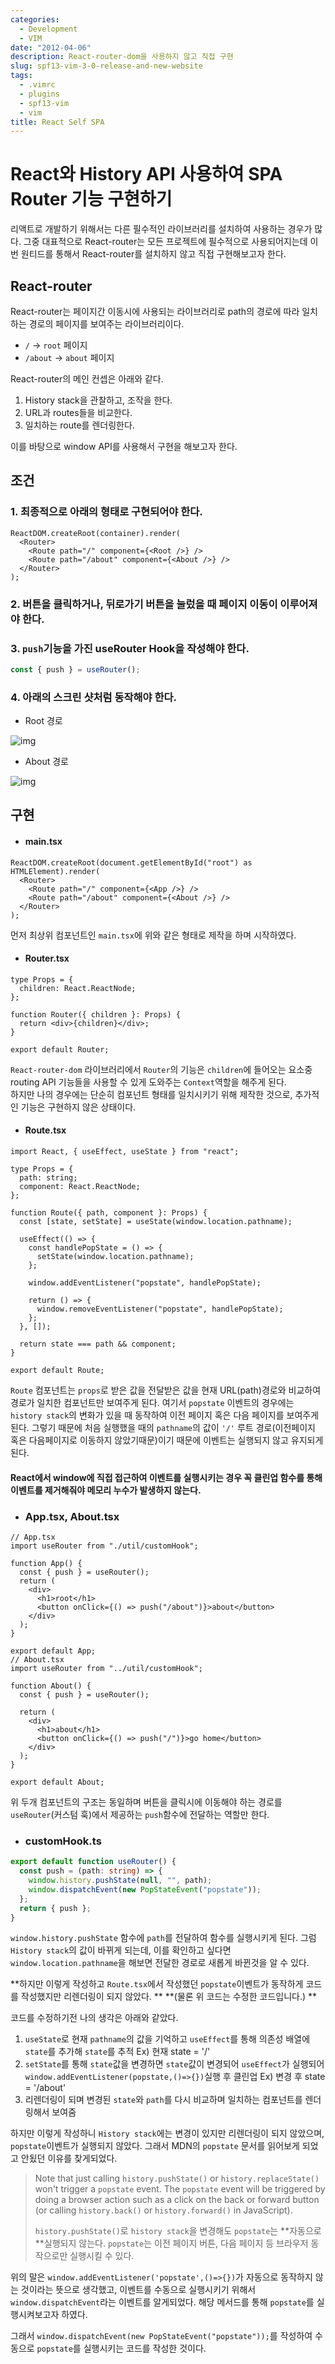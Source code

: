 ```yaml
---
categories:
  - Development
  - VIM
date: "2012-04-06"
description: React-router-dom을 사용하지 않고 직접 구현
slug: spf13-vim-3-0-release-and-new-website
tags:
  - .vimrc
  - plugins
  - spf13-vim
  - vim
title: React Self SPA
---
```


# React와 History API 사용하여 SPA Router 기능 구현하기

리액트로 개발하기 위해서는 다른 필수적인 라이브러리를 설치하여 사용하는 경우가 많다.
그중 대표적으로 React-router는 모든 프로젝트에 필수적으로 사용되어지는데 이번 원티드를 통해서 React-router를 설치하지 않고 직접 구현해보고자 한다.

## React-router

React-router는 페이지간 이동시에 사용되는 라이브러리로 path의 경로에 따라 일치하는 경로의 페이지를 보여주는 라이브러리이다.

- `/` → `root` 페이지
- `/about` → `about` 페이지

React-router의 메인 컨셉은 아래와 같다.

1. History stack을 관찰하고, 조작을 한다.
2. URL과 routes들을 비교한다.
3. 일치하는 route를 렌더링한다.

이를 바탕으로 window API를 사용해서 구현을 해보고자 한다.

## 조건

### 1. 최종적으로 아래의 형태로 구현되어야 한다.

```tsx
ReactDOM.createRoot(container).render(
  <Router>
    <Route path="/" component={<Root />} />
    <Route path="/about" component={<About />} />
  </Router>
);
```

### 2. 버튼을 클릭하거나, 뒤로가기 버튼을 눌렀을 때 페이지 이동이 이루어져야 한다.

### 3. `push`기능을 가진 useRouter Hook을 작성해야 한다.

```ts
const { push } = useRouter();
```

### 4. 아래의 스크린 샷처럼 동작해야 한다.

- Root 경로

![img](https://lean-mahogany-686.notion.site/image/https%3A%2F%2Fs3-us-west-2.amazonaws.com%2Fsecure.notion-static.com%2Fd2a19c69-ed92-4431-afca-156a3d8ccd7e%2FUntitled.png?id=5526a31c-b3c7-4fb8-9b66-cf510264e1ac&table=block&spaceId=7ac0bf59-e3bb-4f76-a93b-27f040ec55b6&width=2000&userId=&cache=v2)

- About 경로

![img](https://lean-mahogany-686.notion.site/image/https%3A%2F%2Fs3-us-west-2.amazonaws.com%2Fsecure.notion-static.com%2Fa10c03a3-1d27-4a02-a495-c7f98775ca23%2FUntitled.png?id=c3f5bcfe-e485-467f-8cd8-b97168c25c1d&table=block&spaceId=7ac0bf59-e3bb-4f76-a93b-27f040ec55b6&width=2000&userId=&cache=v2)

## 구현

- #### main.tsx

```tsx
ReactDOM.createRoot(document.getElementById("root") as HTMLElement).render(
  <Router>
    <Route path="/" component={<App />} />
    <Route path="/about" component={<About />} />
  </Router>
);
```

먼저 최상위 컴포넌트인 `main.tsx`에 위와 같은 형태로 제작을 하며 시작하였다.

- #### Router.tsx

```tsx
type Props = {
  children: React.ReactNode;
};

function Router({ children }: Props) {
  return <div>{children}</div>;
}

export default Router;
```

`React-router-dom` 라이브러리에서 `Router`의 기능은 `children`에 들어오는 요소중 routing API 기능들을 사용할 수 있게 도와주는 `Context`역할을 해주게 된다.  
하지만 나의 경우에는 단순히 컴포넌트 형태를 일치시키기 위해 제작한 것으로, 추가적인 기능은 구현하지 않은 상태이다.

- #### Route.tsx

```tsx
import React, { useEffect, useState } from "react";

type Props = {
  path: string;
  component: React.ReactNode;
};

function Route({ path, component }: Props) {
  const [state, setState] = useState(window.location.pathname);

  useEffect(() => {
    const handlePopState = () => {
      setState(window.location.pathname);
    };

    window.addEventListener("popstate", handlePopState);

    return () => {
      window.removeEventListener("popstate", handlePopState);
    };
  }, []);

  return state === path && component;
}

export default Route;
```

`Route` 컴포넌트는 `props`로 받은 값을 전달받은 값을 현재 URL(path)경로와 비교하여 경로가 일치한 컴포넌트만 보여주게 된다.
여기서 `popstate` 이벤트의 경우에는 `history stack`의 변화가 있을 때 동작하여 이전 페이지 혹은 다음 페이지를 보여주게 된다.
그렇기 때문에 처음 실행했을 때의 `pathname`의 값이 `'/'` 루트 경로(이전페이지 혹은 다음페이지로 이동하지 않았기때문)이기 때문에 이벤트는 실행되지 않고 유지되게 된다.

#### **React에서 window에 직접 접근하여 이벤트를 실행시키는 경우 꼭 클린업 함수를 통해 이벤트를 제거해줘야 메모리 누수가 발생하지 않는다.**

- ### App.tsx, About.tsx

```tsx
// App.tsx
import useRouter from "./util/customHook";

function App() {
  const { push } = useRouter();
  return (
    <div>
      <h1>root</h1>
      <button onClick={() => push("/about")}>about</button>
    </div>
  );
}

export default App;
// About.tsx
import useRouter from "../util/customHook";

function About() {
  const { push } = useRouter();

  return (
    <div>
      <h1>about</h1>
      <button onClick={() => push("/")}>go home</button>
    </div>
  );
}

export default About;
```

위 두개 컴포넌트의 구조는 동일하며 버튼을 클릭시에 이동해야 하는 경로를 `useRouter`(커스텀 훅)에서 제공하는 `push`함수에 전달하는 역할만 한다.

- ### customHook.ts

```ts
export default function useRouter() {
  const push = (path: string) => {
    window.history.pushState(null, "", path);
    window.dispatchEvent(new PopStateEvent("popstate"));
  };
  return { push };
}
```

`window.history.pushState` 함수에 `path`를 전달하여 함수를 실행시키게 된다.
그럼 `History stack`의 값이 바뀌게 되는데, 이를 확인하고 싶다면 `window.location.pathname`을 해보면 전달한 경로로 새롭게 바뀐것을 알 수 있다.

**하지만 이렇게 작성하고 `Route.tsx`에서 작성했던 `popstate`이벤트가 동작하게 코드를 작성했지만 리렌더링이 되지 않았다. **
**(물론 위 코드는 수정한 코드입니다.) **

코드를 수정하기전 나의 생각은 아래와 같았다.

1. `useState`로 현재 `pathname`의 값을 기억하고 `useEffect`를 통해 의존성 배열에 `state`를 추가해 `state`를 추적
   Ex) 현재 state = '/'
2. `setState`를 통해 `state`값을 변경하면 `state`값이 변경되어 `useEffect`가 실행되어 `window.addEventListener(popstate,()=>{})`실행 후 클린업
   Ex) 변경 후 state = '/about'
3. 리렌더링이 되며 변경된 `state`와 `path`를 다시 비교하며 일치하는 컴포넌트를 렌더링해서 보여줌

하지만 이렇게 작성하니 `History stack`에는 변경이 있지만 리렌더링이 되지 않았으며, `popstate`이벤트가 실행되지 않았다.
그래서 MDN의 `popstate` 문서를 읽어보게 되었고 안됬던 이유를 찾게되었다.

> Note that just calling `history.pushState()` or `history.replaceState()` won't trigger a `popstate` event. The `popstate` event will be triggered by doing a browser action such as a click on the back or forward button (or calling `history.back()` or `history.forward()` in JavaScript).
>
> `history.pushState()`로 `history stack`을 변경해도 `popstate`는 **자동으로 **실행되지 않는다. `popstate`는 이전 페이지 버튼, 다음 페이지 등 브라우저 동작으로만 실행시킬 수 있다.

위의 말은 `window.addEventListener('popstate',()=>{})`가 자동으로 동작하지 않는 것이라는 뜻으로 생각했고, 이벤트를 수동으로 실행시키기 위해서 `window.dispatchEvent`라는 이벤트를 알게되었다. 해당 메서드를 통해 `popstate`를 실행시켜보고자 하였다.

그래서 `window.dispatchEvent(new PopStateEvent("popstate"));`를 작성하여 수동으로 `popstate`를 실행시키는 코드를 작성한 것이다.
